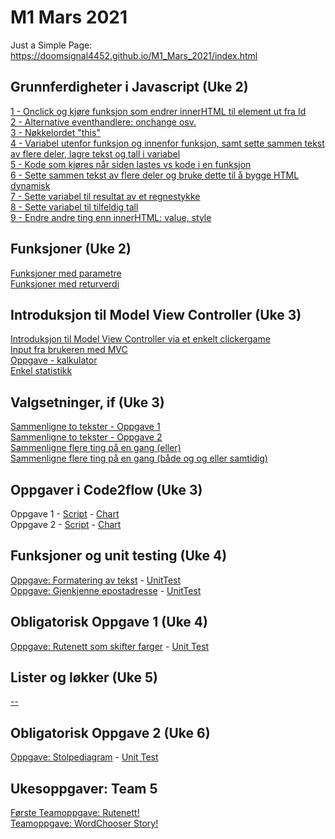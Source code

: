 # M1 Mars 2021

Just a Simple Page:
<br>https://doomsignal4452.github.io/M1_Mars_2021/index.html
<br>
<h2>Grunnferdigheter i Javascript (Uke 2)</h2>
<a href="https://doomsignal4452.github.io/M1_Mars_2021/Week2/1_Onclick+innerHTML.html">1 - Onclick og kjøre funksjon som endrer innerHTML til element ut fra Id</a>
<br><a href="https://doomsignal4452.github.io/M1_Mars_2021/Week2/2_Alternative-eventhandlere.html">2 - Alternative eventhandlere: onchange osv.</a>
<br><a href="https://doomsignal4452.github.io/M1_Mars_2021/Week2/3_Nøkkelordet-this.html">3 - Nøkkelordet "this"</a>
<br><a href="https://doomsignal4452.github.io/M1_Mars_2021/Week2/4_Variabel-utenfor-funksjon-og-innenfor-funksjon.html">
        4 - Variabel utenfor funksjon og innenfor funksjon, samt sette sammen tekst av flere deler, lagre tekst og tall i variabel</a>
<br><a href="https://doomsignal4452.github.io/M1_Mars_2021/Week2/5_Kode-som-kjører-når-siden-lastes.html">5 - Kode som kjøres når siden lastes vs kode i en funksjon</a>
<br><a href="https://doomsignal4452.github.io/M1_Mars_2021/Week2/6_Bygge-HTML-dynamisk.html">6 - Sette sammen tekst av flere deler og bruke dette til å bygge HTML dynamisk</a>
<br><a href="https://doomsignal4452.github.io/M1_Mars_2021/Week2/7_Sette-variabel-til-resultat-av-et-regnestykke.html">7 - Sette variabel til resultat av et regnestykke</a>
<br><a href="https://doomsignal4452.github.io/M1_Mars_2021/Week2/8_Sette-variabel-til-tilfeldig-tall.html">8 - Sette variabel til tilfeldig tall</a>
<br><a href="https://doomsignal4452.github.io/M1_Mars_2021/Week2/9_Endre-andre-ting-enn-innerHTML.html">9 - Endre andre ting enn innerHTML: value, style</a>
<br>
<h2>Funksjoner (Uke 2)</h2>
<a href="https://doomsignal4452.github.io/M1_Mars_2021/Week2/Funksjoner-med-parametre.html">Funksjoner med parametre</a>
<br><a href="https://doomsignal4452.github.io/M1_Mars_2021/Week2/Funksjoner-med-returverdi.html">Funksjoner med returverdi</a>
<br>
<h2>Introduksjon til Model View Controller (Uke 3)</h2>
<a href="https://doomsignal4452.github.io/M1_Mars_2021/Week3/Introduksjon-Model-View-Controller.html">Introduksjon til Model View Controller via et enkelt clickergame</a>
<br><a href="https://doomsignal4452.github.io/M1_Mars_2021/Week3/Input-fra-brukeren-med-MVC.html">Input fra brukeren med MVC</a>
<br><a href="https://doomsignal4452.github.io/M1_Mars_2021/Week3/Oppgave-kalkulator.html">Oppgave - kalkulator</a>
<br><a href="https://doomsignal4452.github.io/M1_Mars_2021/Week3/Enkel-statistikk.html">Enkel statistikk</a>
<br>
<h2>Valgsetninger, if (Uke 3)</h2>
<a href="https://doomsignal4452.github.io/M1_Mars_2021/Week3/Sammenligne-to-tekster-oppgave1.html">Sammenligne to tekster - Oppgave 1</a>
<br><a href="https://doomsignal4452.github.io/M1_Mars_2021/Week3/Sammenligne-to-tekster-oppgave2.html">Sammenligne to tekster - Oppgave 2</a>
<br><a href="https://doomsignal4452.github.io/M1_Mars_2021/Week3/Sammenligne-flere-ting-på-en-gang-eller.html">Sammenligne flere ting på en gang (eller)</a>
<br><a href="https://doomsignal4452.github.io/M1_Mars_2021/Week3/Sammenligne-flere-ting-på-en-gang-og-eller.html">Sammenligne flere ting på en gang (både og og eller samtidig)</a>
<br>
<h2>Oppgaver i Code2flow (Uke 3)</h2>
Oppgave 1 - <a href="https://github.com/DoomSignal4452/M1_Mars_2021/blob/main/Week3/Code2flow-1.txt">Script</a> - <a href="https://github.com/DoomSignal4452/M1_Mars_2021/blob/main/Week3/code2flow1.PNG">Chart</a>
<br>Oppgave 2 - <a href="https://github.com/DoomSignal4452/M1_Mars_2021/blob/main/Week3/Code2flow-2.txt">Script</a> - <a href="https://github.com/DoomSignal4452/M1_Mars_2021/blob/main/Week3/code2flow2.PNG">Chart</a>
<br>
<h2>Funksjoner og unit testing (Uke 4)</h2>
<a href="https://doomsignal4452.github.io/M1_Mars_2021/Week4/Oppgave_1/Formatering-av-tekst.html">Oppgave: Formatering av tekst</a> - <a href="https://doomsignal4452.github.io/M1_Mars_2021/Week4/Oppgave_1/UnitTest.html">UnitTest</a>
<br><a href="https://doomsignal4452.github.io/M1_Mars_2021/Week4/Oppgave_2/Gjenkjenne-epostadresse.html">Oppgave: Gjenkjenne epostadresse</a> - <a href="https://doomsignal4452.github.io/M1_Mars_2021/Week4/Oppgave_2/UnitTest.html">UnitTest</a>
<br>
<h2>Obligatorisk Oppgave 1 (Uke 4)</h2>
<a href="https://doomsignal4452.github.io/M1_Mars_2021/ObligatoryTasks/Oblig1/Oblig_1.html">Oppgave: Rutenett som skifter farger</a> - <a href="https://doomsignal4452.github.io/M1_Mars_2021/ObligatoryTasks/Oblig1/Oblig_1_UnitTest.html">Unit Test</a>
<br>
<h2>Lister og løkker (Uke 5)</h2>
<a href="#">--</a>
<br>
<h2>Obligatorisk Oppgave 2 (Uke 6)</h2>
<a href="https://doomsignal4452.github.io/M1_Mars_2021/ObligatoryTasks/Oblig2/Oblig_2.html">Oppgave: Stolpediagram</a> - <a href="https://doomsignal4452.github.io/M1_Mars_2021/ObligatoryTasks/Oblig2/Oblig_2_UnitTest.html">Unit Test</a>
<br>
<h2>Ukesoppgaver: Team 5</h2>
<a href="https://doomsignal4452.github.io/M1_Mars_2021/Team5Assignment/Week2/Squares.html">Første Teamoppgave: Rutenett!</a>
<br><a href="https://doomsignal4452.github.io/M1_Mars_2021/Team5Assignment/Week3/Words.html">Teamoppgave: WordChooser Story!</a>




